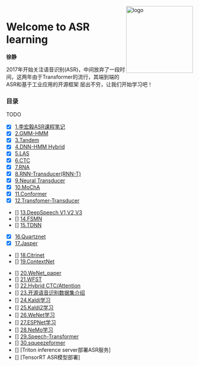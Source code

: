 <img src="docs/_media/icon.svg" align="right" alt="logo" height="180" width="180" />

# Welcome to ASR learning

**徐静**

2017年开始关注语音识别(ASR)，中间放弃了一段时间，这两年由于Transformer的流行，其端到端的ASR和基于工业应用的开源框架
层出不穷，让我们开始学习吧！

<!-- <div align=center>
<img src="./zh-cn/img/index/cnn_hist.png" />
</div> -->


### 目录

TODO


- [x] [1.李宏毅ASR课程笔记](zh-cn/01_LiHongyi_ASR.md)
- [x] [2.GMM-HMM](zh-cn/02_GMM-HMM.md)
- [x] [3.Tandem](zh-cn/03_Tandem.md)
- [x] [4.DNN-HMM Hybrid](zh-cn/04_DNN-HMM-Hybrid.md)
- [x] [5.LAS](zh-cn/05_LAS.md)
- [x] [6.CTC](zh-cn/06_CTC.md)
- [x] [7.RNA](zh-cn/07_RNA.md)
- [x] [8.RNN-Transducer(RNN-T)](zh-cn/08_RNN-T.md)
- [x] [9.Neural Transducer](zh-cn/09_NN-T.md)
- [x] [10.MoChA](zh-cn/10_MoCHA.md)
- [x] [11.Conformer](zh-cn/11_Conformer.md)
- [x] [12.Transfomer-Transducer](zh-cn/12_Transfomer-Transducer.md)
- [] [13.DeepSpeech V1,V2,V3](zh-cn/13_DeepSpeech.md)
- [] [14.FSMN](zh-cn/14_FSMN.md)
- [] [15.TDNN](zh-cn/15_TDNN.md)
- [x] [16.Quartznet](zh-cn/16_Quartznet.md)
- [x] [17.Jasper](zh-cn/17_Jasper.md)
- [] [18.Citrinet](zh-cn/18_Citrinet.md)
- [] [19.ContextNet](zh-cn/19_ContextNet.md)
<!-- - [] [20.Conformer-CTC](zh-cn/20_Conformer-CTC.md) -->
- [] [20.WeNet_paper](zh-cn/20_WeNet_paper.md)
- [] [21.WFST](zh-cn/21_WFST.md)
- [] [22.Hybrid CTC/Attention](zh-cn/22_Hybrid_CTC_Attention.md)
- [] [23.开源语音识别数据集介绍](zh-cn/23_datasets.md)
- [] [24.Kaldi学习](zh-cn/24_kaldi_1.md)
- [] [25.Kaldi2学习](zh-cn/25_kaldi_2.md)
- [] [26.WeNet学习](zh-cn/26_wenet.md)
- [] [27.ESPNet学习](zh-cn/27_espnet.md)
- [] [28.NeMo学习](zh-cn/28_nemo.md)
- [] [29.Speech-Transformer](zh-cn/29_Speech-Transformer.md)
- [] [30.squeezeformer](zh-cn/30_squeezeformer.md)
- [] [Triton inference server部署ASR服务]
- [] [TensorRT ASR模型部署]






